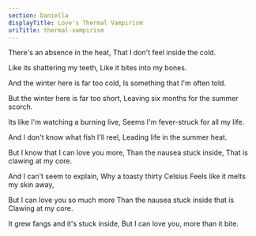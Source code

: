 ```yaml
---
section: Daniella
displayTitle: Love's Thermal Vampirism
uriTitle: thermal-vampirism
---
```


There's an absence in the heat,
That I don't feel inside the cold.

Like its shattering my teeth,
Like it bites into my bones.

And the winter here is far too cold,
Is something that I'm often told.

But the winter here is far too short,
Leaving six months for the summer scorch.

Its like I'm watching a burning live,
Seems I'm fever-struck for all my life.

And I don't know what fish I'll reel,
Leading life in the summer heat.

But I know that I can love you more,
Than the nausea stuck inside,
That is clawing at my core.

And I can't seem to explain,
Why a toasty thirty Celsius
Feels like it melts my skin away,

But I can love you so much more
Than the nausea stuck inside that is
Clawing at my core.

It grew fangs and it's stuck inside,
But I can love you, more than it bite.
